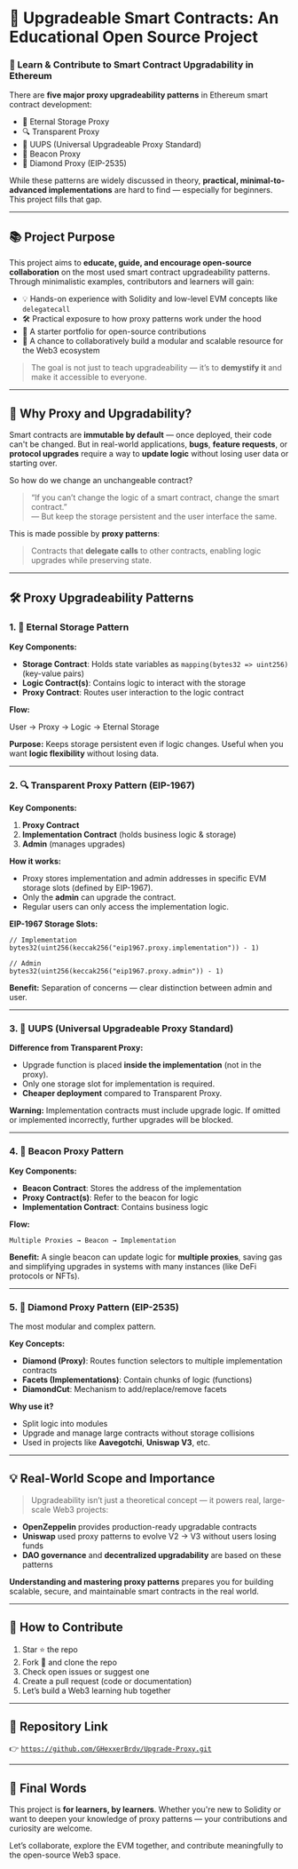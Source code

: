 
# 🧠 Upgradeable Smart Contracts: An Educational Open Source Project

### 🚀 Learn & Contribute to Smart Contract Upgradability in Ethereum

There are **five major proxy upgradeability patterns** in Ethereum smart contract development:

- 🧱 Eternal Storage Proxy  
- 🔍 Transparent Proxy  
- 🔄 UUPS (Universal Upgradeable Proxy Standard)  
- 🗼 Beacon Proxy  
- 💎 Diamond Proxy (EIP-2535)  

While these patterns are widely discussed in theory, **practical, minimal-to-advanced implementations** are hard to find — especially for beginners. This project fills that gap.

---

## 📚 Project Purpose

This project aims to **educate, guide, and encourage open-source collaboration** on the most used smart contract upgradeability patterns. Through minimalistic examples, contributors and learners will gain:

- 💡 Hands-on experience with Solidity and low-level EVM concepts like `delegatecall`  
- 🛠️ Practical exposure to how proxy patterns work under the hood  
- 📁 A starter portfolio for open-source contributions  
- 🤝 A chance to collaboratively build a modular and scalable resource for the Web3 ecosystem  

> The goal is not just to teach upgradeability — it’s to **demystify it** and make it accessible to everyone.

---

## 🧩 Why Proxy and Upgradability?

Smart contracts are **immutable by default** — once deployed, their code can't be changed. But in real-world applications, **bugs**, **feature requests**, or **protocol upgrades** require a way to **update logic** without losing user data or starting over.

So how do we change an unchangeable contract?

> “If you can’t change the logic of a smart contract, change the smart contract.”  
> — But keep the storage persistent and the user interface the same.

This is made possible by **proxy patterns**:  
> Contracts that **delegate calls** to other contracts, enabling logic upgrades while preserving state.

---

## 🛠️ Proxy Upgradeability Patterns

### 1. 🧱 Eternal Storage Pattern

**Key Components:**

- **Storage Contract**: Holds state variables as `mapping(bytes32 => uint256)` (key-value pairs)  
- **Logic Contract(s)**: Contains logic to interact with the storage  
- **Proxy Contract**: Routes user interaction to the logic contract  

**Flow:**



User → Proxy → Logic → Eternal Storage



**Purpose:** Keeps storage persistent even if logic changes. Useful when you want **logic flexibility** without losing data.

---

### 2. 🔍 Transparent Proxy Pattern (EIP-1967)

**Key Components:**

1. **Proxy Contract**  
2. **Implementation Contract** (holds business logic & storage)  
3. **Admin** (manages upgrades)  

**How it works:**

- Proxy stores implementation and admin addresses in specific EVM storage slots (defined by EIP-1967).  
- Only the **admin** can upgrade the contract.  
- Regular users can only access the implementation logic.

**EIP-1967 Storage Slots:**

```solidity
// Implementation
bytes32(uint256(keccak256("eip1967.proxy.implementation")) - 1)

// Admin
bytes32(uint256(keccak256("eip1967.proxy.admin")) - 1)
```

**Benefit:** Separation of concerns — clear distinction between admin and user.

---

### 3. 🔄 UUPS (Universal Upgradeable Proxy Standard)

**Difference from Transparent Proxy:**

* Upgrade function is placed **inside the implementation** (not in the proxy).
* Only one storage slot for implementation is required.
* **Cheaper deployment** compared to Transparent Proxy.

**Warning:** Implementation contracts must include upgrade logic. If omitted or implemented incorrectly, further upgrades will be blocked.

---

### 4. 🗼 Beacon Proxy Pattern

**Key Components:**

* **Beacon Contract**: Stores the address of the implementation
* **Proxy Contract(s)**: Refer to the beacon for logic
* **Implementation Contract**: Contains business logic

**Flow:**

```
Multiple Proxies → Beacon → Implementation
```

**Benefit:** A single beacon can update logic for **multiple proxies**, saving gas and simplifying upgrades in systems with many instances (like DeFi protocols or NFTs).

---

### 5. 💎 Diamond Proxy Pattern (EIP-2535)

The most modular and complex pattern.

**Key Concepts:**

* **Diamond (Proxy)**: Routes function selectors to multiple implementation contracts
* **Facets (Implementations)**: Contain chunks of logic (functions)
* **DiamondCut**: Mechanism to add/replace/remove facets

**Why use it?**

* Split logic into modules
* Upgrade and manage large contracts without storage collisions
* Used in projects like **Aavegotchi**, **Uniswap V3**, etc.

---

## 💡 Real-World Scope and Importance

> Upgradeability isn’t just a theoretical concept — it powers real, large-scale Web3 projects:

* **OpenZeppelin** provides production-ready upgradable contracts
* **Uniswap** used proxy patterns to evolve V2 → V3 without users losing funds
* **DAO governance** and **decentralized upgradability** are based on these patterns

**Understanding and mastering proxy patterns** prepares you for building scalable, secure, and maintainable smart contracts in the real world.

---

## 👥 How to Contribute

1. Star ⭐ the repo
2. Fork 🍴 and clone the repo
3. Check open issues or suggest one
4. Create a pull request (code or documentation)
5. Let’s build a Web3 learning hub together

---

## 📎 Repository Link

👉 [`https://github.com/GHexxerBrdv/Upgrade-Proxy.git`](https://github.com/GHexxerBrdv/Upgrade-Proxy.git)

---

## 🙌 Final Words

This project is **for learners, by learners**. Whether you're new to Solidity or want to deepen your knowledge of proxy patterns — your contributions and curiosity are welcome.

Let’s collaborate, explore the EVM together, and contribute meaningfully to the open-source Web3 space.


